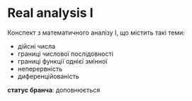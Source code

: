 # Real analysis I
Конспект з математичного аналізу I, що містить такі теми:
- дійсні числа
- границі числової послідовності
- границі функції однієї змінної
- неперервність
- диференційованість

**статус бранча**: доповнюється
